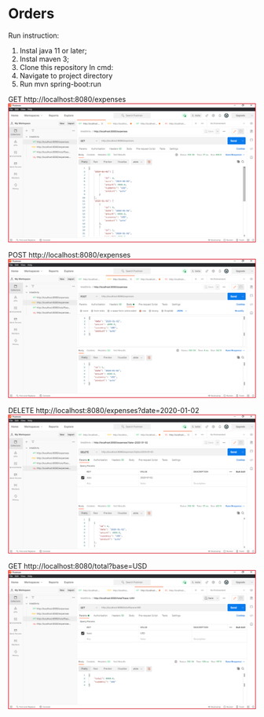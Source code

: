 # Orders
Run instruction:
1. Instal java 11 or later;
2. Instal maven 3;
3. Clone this repository
In cmd:
4. Navigate to project directory
5. Run mvn spring-boot:run

GET http://localhost:8080/expenses
![Alt text](https://github.com/Mischka223/Orders/blob/master/screenshot/get_expenses.png "GET")

POST http://localhost:8080/expenses
![Alt text](https://github.com/Mischka223/Orders/blob/master/screenshot/post_expenses.png "POST")

DELETE http://localhost:8080/expenses?date=2020-01-02
![Alt text](https://github.com/Mischka223/Orders/blob/master/screenshot/delete_expenses.png "DELETE")

GET http://localhost:8080/total?base=USD
![Alt text](https://github.com/Mischka223/Orders/blob/master/screenshot/get_total.png "GET")
